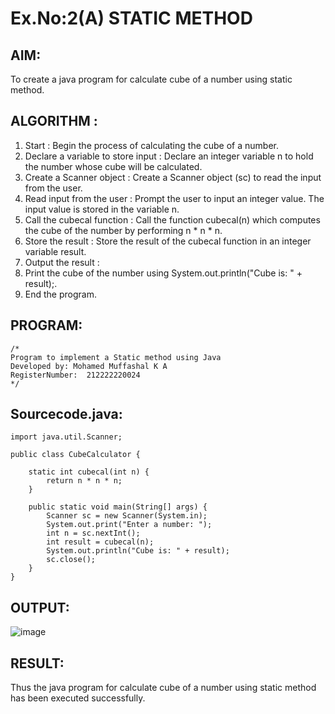 # Ex.No:2(A)  STATIC METHOD

## AIM:
To create a java program for calculate cube of a number using static method.

## ALGORITHM :
1.  Start : Begin the process of calculating the cube of a number.
2.	Declare a variable to store input : Declare an integer variable n to hold the number whose cube will be calculated.
3.	Create a Scanner object : Create a Scanner object (sc) to read the input from the user.
4.	Read input from the user : Prompt the user to input an integer value. The input value is stored in the variable n.
5.	Call the cubecal function : Call the function cubecal(n) which computes the cube of the number by performing n * n * n.
6.	Store the result : Store the result of the cubecal function in an integer variable result.
7.	Output the result :
8.	Print the cube of the number using System.out.println("Cube is: " + result);.
9.	End the program.




## PROGRAM:
 ```
/*
Program to implement a Static method using Java
Developed by: Mohamed Muffashal K A
RegisterNumber:  212222220024
*/
```
## Sourcecode.java:
```
import java.util.Scanner;

public class CubeCalculator {

    static int cubecal(int n) {
        return n * n * n;
    }

    public static void main(String[] args) {
        Scanner sc = new Scanner(System.in);
        System.out.print("Enter a number: ");
        int n = sc.nextInt();
        int result = cubecal(n);
        System.out.println("Cube is: " + result);
        sc.close();
    }
}

```






## OUTPUT:

![image](https://github.com/user-attachments/assets/28ddea51-3cfa-435e-a0a6-16b3bff57a97)


## RESULT:
Thus the java program for calculate cube of a number using static method has been executed successfully.
